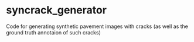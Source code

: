 # syncrack_generator
Code for generating synthetic pavement images with cracks (as well as the ground truth annotaion of such cracks)
